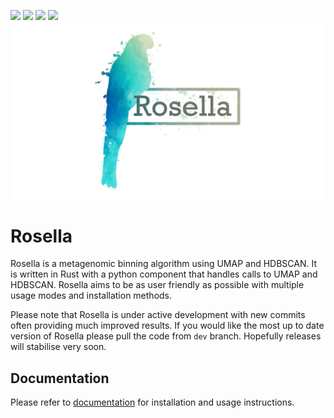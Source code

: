 ![](https://travis-ci.com/rhysnewell/rosella.svg?branch=master)
![](https://anaconda.org/bioconda/rosella/badges/license.svg)
![](https://anaconda.org/bioconda/rosella/badges/version.svg)
![](https://anaconda.org/bioconda/rosella/badges/platforms.svg)
![Rosella logo](docs/_include/images/rosella.png)

# Rosella
Rosella is a metagenomic binning algorithm using UMAP and HDBSCAN. It is written in Rust with a python component that 
handles calls to UMAP and HDBSCAN. Rosella aims to be as user friendly as possible with multiple usage modes and installation
methods. 

Please note that Rosella is under active development with new commits often providing much improved results. If you would like
the most up to date version of Rosella please pull the code from `dev` branch. Hopefully releases will stabilise very soon.

## Documentation

Please refer to [documentation](https://rhysnewell.github.io/rosella) for installation and usage instructions.
